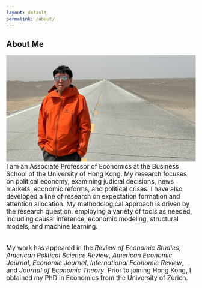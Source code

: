```yaml
---
layout: default
permalink: /about/
---
```


## About Me
<img class="full-width-image" src="/image/hengchen-2025-april.jpg">

<div style="font-size: 1.2em;">
I am an Associate Professor of Economics at the Business School of the University of Hong Kong. My research focuses on political economy, examining judicial decisions, news markets, economic reforms, and political crises. I have also developed a line of research on expectation formation and attention allocation. My methodological approach is driven by the research question, employing a variety of tools as needed, including causal inference, economic modeling, structural models, and machine learning.<br><br>

My work has appeared in the *Review of Economic Studies*, *American Political Science Review*, *American Economic Journal*, *Economic Journal*, *International Economic Review*, and *Journal of Economic Theory*. Prior to joining Hong Kong, I obtained my PhD in Economics from the University of Zurich.
</div>

